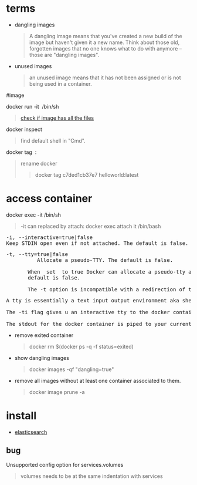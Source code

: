 # terms
- dangling images
    >A dangling image means that you've created a new build of the image but haven't given it a new name. Think about those old, forgotten images that no one knows what to do with anymore – those are "dangling images".
  > 
- unused images
    > an unused image means that it has not been assigned or is not being used in a container.

#image

docker run -it <image> /bin/sh
> [check if image has all the files](https://stackoverflow.com/questions/44726832/how-to-check-if-the-docker-image-has-all-the-files)

docker inspect <image>
> find default shell in "Cmd".

docker tag <image> <repository>:<tag>
> rename docker
  >> docker tag c7ded1cb37e7 helloworld:latest

# access container

docker exec -it <container> /bin/sh
> -it can replaced by attach: docker exec attach it /bin/bash
<pre>
-i, --interactive=true|false
Keep STDIN open even if not attached. The default is false.
</pre>
<pre>
-t, --tty=true|false
          Allocate a pseudo-TTY. The default is false.

       When  set  to true Docker can allocate a pseudo-tty and attach to the standard input of any container. This can be used, for example, to run a throwaway interactive shell. The
       default is false.

       The -t option is incompatible with a redirection of the docker client standard input.
</pre>

<pre>
A tty is essentially a text input output environment aka shell.

The -ti flag gives u an interactive tty to the docker container. It is as if you are inside the shell for the docker container.

The stdout for the docker container is piped to your current shell and your input is piped to the docker container.
</pre>

- remove exited container
  > docker rm $(docker ps -q -f status=exited)
  > 
- show dangling images
  > docker images -qf "dangling=true"
  > 
- remove all images without at least one container associated to them.
  > docker image prune -a 

# install
- [elasticsearch](https://www.elastic.co/guide/en/elasticsearch/reference/7.5/docker.html)


## bug
Unsupported config option for services.volumes
>volumes needs to be at the same indentation with services

